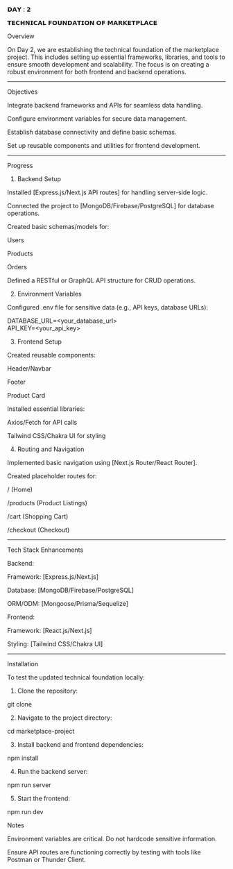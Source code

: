 𝗗𝗔𝗬 : 𝟮

𝗧𝗘𝗖𝗛𝗡𝗜𝗖𝗔𝗟 𝗙𝗢𝗨𝗡𝗗𝗔𝗧𝗜𝗢𝗡 𝗢𝗙 𝗠𝗔𝗥𝗞𝗘𝗧𝗣𝗟𝗔𝗖𝗘

Overview

On Day 2, we are establishing the technical foundation of the marketplace project. This includes setting up essential frameworks, libraries, and tools to ensure smooth development and scalability. The focus is on creating a robust environment for both frontend and backend operations.


---

Objectives

Integrate backend frameworks and APIs for seamless data handling.

Configure environment variables for secure data management.

Establish database connectivity and define basic schemas.

Set up reusable components and utilities for frontend development.



---

Progress

1. Backend Setup

Installed [Express.js/Next.js API routes] for handling server-side logic.

Connected the project to [MongoDB/Firebase/PostgreSQL] for database operations.

Created basic schemas/models for:

Users

Products

Orders


Defined a RESTful or GraphQL API structure for CRUD operations.


2. Environment Variables

Configured .env file for sensitive data (e.g., API keys, database URLs):

DATABASE_URL=<your_database_url>  
API_KEY=<your_api_key>


3. Frontend Setup

Created reusable components:

Header/Navbar

Footer

Product Card


Installed essential libraries:

Axios/Fetch for API calls

Tailwind CSS/Chakra UI for styling



4. Routing and Navigation

Implemented basic navigation using [Next.js Router/React Router].

Created placeholder routes for:

/ (Home)

/products (Product Listings)

/cart (Shopping Cart)

/checkout (Checkout)




---

Tech Stack Enhancements

Backend:

Framework: [Express.js/Next.js]

Database: [MongoDB/Firebase/PostgreSQL]

ORM/ODM: [Mongoose/Prisma/Sequelize]


Frontend:

Framework: [React.js/Next.js]

Styling: [Tailwind CSS/Chakra UI]




---

Installation

To test the updated technical foundation locally:

1. Clone the repository:

git clone <repository-url>


2. Navigate to the project directory:

cd marketplace-project


3. Install backend and frontend dependencies:

npm install


4. Run the backend server:

npm run server


5. Start the frontend:

npm run dev



Notes

Environment variables are critical. Do not hardcode sensitive information.

Ensure API routes are functioning correctly by testing with tools like Postman or Thunder Client.
